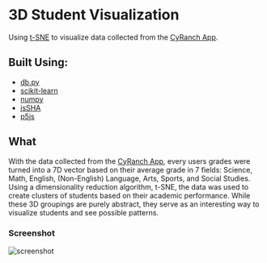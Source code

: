 # 3D Student Visualization

Using [t-SNE](https://en.wikipedia.org/wiki/T-distributed_stochastic_neighbor_embedding) to
visualize data collected from the [CyRanch App](https://github.com/sshh12/CyRanch-App-Server).

## Built Using:

* [db.py](https://github.com/yhat/db.py)
* [scikit-learn](http://scikit-learn.org/stable/)
* [numpy](http://www.numpy.org/)
* [jsSHA](https://github.com/Caligatio/jsSHA)
* [p5js](https://p5js.org/)

## What

With the data collected from the [CyRanch App](https://github.com/sshh12/CyRanch-App-Server), every users
grades were turned into a 7D vector based on their average grade in 7 fields: Science, Math, English, 
(Non-English) Language, Arts, Sports, and Social Studies. Using a dimensionality reduction algorithm, t-SNE, the data
was used to create clusters of students based on their academic performance. While these 3D groupings are
purely abstract, they serve as an interesting way to visualize students and see possible patterns.

### Screenshot

![screenshot](https://cloud.githubusercontent.com/assets/6625384/25551412/3e642c36-2c4a-11e7-84ca-030f6d723ba6.gif)
